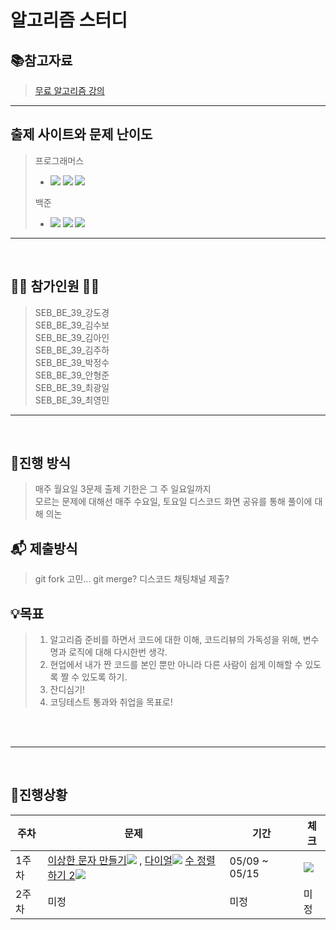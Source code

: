 # 알고리즘 스터디

## 📚참고자료
> [무료 알고리즘 강의](https://www.inflearn.com/course/%EC%95%8C%EA%B3%A0%EB%A6%AC%EC%A6%98-%EA%B0%95%EC%A2%8C/lecture/4072?tab=curriculum)

---

## 출제 사이트와 문제 난이도

> 프로그래머스 
> - <img src="https://img.shields.io/badge/Lv.1-4caf50?style=&logo=simpleicons에서_아이콘이름&logoColor=white"/></a>
<img src="https://img.shields.io/badge/Lv.2-ffc107?style=&logo=simpleicons에서_아이콘이름&logoColor=white"/></a>
<img src="https://img.shields.io/badge/Lv.3-ff9800?style=&logo=simpleicons에서_아이콘이름&logoColor=white"/></a>
>
> 백준
> - <img src="https://img.shields.io/badge/B2-ad5600?style=&logo=simpleicons에서_아이콘이름&logoColor=white"/></a>
<img src="https://img.shields.io/badge/S2-435f7a?style=&logo=simpleicons에서_아이콘이름&logoColor=white"/></a>
<img src="https://img.shields.io/badge/G3-ec9a00?style=&logo=simpleicons에서_아이콘이름&logoColor=white"/></a>


---

<br>

## 🙋‍♂️ 참가인원 🙋‍♀️

> SEB_BE_39_강도경<br/>
> SEB_BE_39_김수보<br/>
> SEB_BE_39_김아인<br/>
> SEB_BE_39_김주하<br/>
> SEB_BE_39_박정수<br/>
> SEB_BE_39_안형준<br/>
> SEB_BE_39_최광일<br/>
> SEB_BE_39_최영민<br/>

---

<br/>


## 🎲진행 방식
> 매주 월요일 3문제 출제 기한은 그 주 일요일까지<br/>
> 모르는 문제에 대해선 매주 수요일, 토요일 디스코드 화면 공유를 통해 풀이에 대해 의논
> 

## 📬 제출방식

> git fork 
고민...
git merge? 디스코드 채팅채널 제출?

 
## 💡목표

> 1. 알고리즘 준비를 하면서 코드에 대한 이해, 코드리뷰의 가독성을 위해, 변수명과 로직에 대해 다시한번 생각.<br/>
> 2. 현업에서 내가 짠 코드를 본인 뿐만 아니라 다른 사람이 쉽게 이해할 수 있도록 짤 수 있도록 하기.<br/>
> 3. 잔디심기!
> 4. 코딩테스트 통과와 취업을 목표로!<br/>
<br/>
<br/>


---

<br/>

## 📆진행상황

|주차|문제|기간|체크|
|--|---|---|---|
|1주차|[이상한 문자 만들기](https://programmers.co.kr/learn/courses/30/lessons/12930)<img src="https://img.shields.io/badge/Lv.1-4caf50?style=&logo=simpleicons에서_아이콘이름&logoColor=white"/></a> , [다이얼](https://www.acmicpc.net/problem/5622)<img src="https://img.shields.io/badge/B2-ad5600?style=&logo=simpleicons에서_아이콘이름&logoColor=white"/></a> [수 정렬하기 2](https://www.acmicpc.net/problem/2751)<img src="https://img.shields.io/badge/S2-435f7a?style=&logo=simpleicons에서_아이콘이름&logoColor=white"/></a>|05/09 ~ 05/15|<img src="https://img.shields.io/badge/진행중-808080?style=flat-square&logo=simpleicons에서_아이콘이름&logoColor=white"/></a>
|2주차|미정|미정|미정